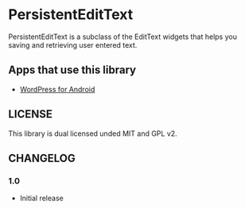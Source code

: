 # PersistentEditText

PersistentEditText is a subclass of the EditText widgets that helps you saving and retrieving user entered text.

## Apps that use this library

* [WordPress for Android][1]

## LICENSE

This library is dual licensed unded MIT and GPL v2.

## CHANGELOG

### 1.0

* Initial release

[1]: https://github.com/wordpress-mobile/WordPress-Android
